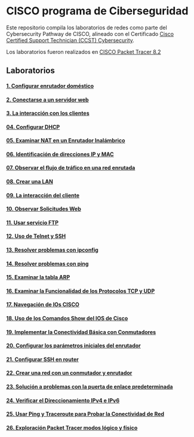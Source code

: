# CISCO programa de Ciberseguridad

Este repositorio compila los laboratorios de redes como parte del Cybersecurity Pathway de CISCO, alineado con el Certificado [Cisco Certified Support Technician (CCST) Cybersecurity](https://skillsforall.com/career-path/cybersecurity?userLang=es-XL).

Los laboratorios fueron realizados en [CISCO Packet Tracer 8.2](https://www.packettracernetwork.com/download/download-packet-tracer.html)

## Laboratorios
#### [1. Configurar enrutador doméstico](https://github.com/3tr4m/Redes_y_Ciberseguridad_CISCO/tree/master/01.%20Cofigurar%20red%20dom%C3%A9stica)
#### [2. Conectarse a un servidor web](https://github.com/m4rtt3/Redes_y_Ciberseguridad_CISCO/tree/master/02.%20Conectarse%20a%20un%20servidor%20web)
#### [3. La interacción con los clientes](https://github.com/m4rtt3/Redes_y_Ciberseguridad_CISCO/tree/master/03.%20Interacci%C3%B3n%20con%20clientes%20DNS%20y%20HTTP)
#### [04. Configurar DHCP](https://github.com/m4rtt3/Redes_y_Ciberseguridad_CISCO/tree/master/04.%20Configurar%20DHCP)
#### [05. Examinar NAT en un Enrutador Inalámbrico](https://github.com/m4rtt3/Redes_y_Ciberseguridad_CISCO/tree/master/05.%20Examinar%20NAT%20en%20un%20Enrutador%20Inal%C3%A1mbrico)
#### [06. Identificación de direcciones IP y MAC](https://github.com/m4rtt3/Redes_y_Ciberseguridad_CISCO/tree/master/06.%20Identificaci%C3%B3n%20de%20direcciones%20IP%20y%20MAC)
#### [07. Observar el flujo de tráfico en una red enrutada](https://github.com/m4rtt3/Redes_y_Ciberseguridad_CISCO/tree/master/07.%20Observar%20el%20flujo%20de%20tr%C3%A1fico%20en%20una%20red%20enrutada)
#### [08. Crear una LAN](https://github.com/m4rtt3/Redes_y_Ciberseguridad_CISCO/tree/master/08.%20Crear%20una%20LAN)
#### [09. La interacción del cliente](https://github.com/m4rtt3/Redes_y_Ciberseguridad_CISCO/tree/master/09.%20La%20interacci%C3%B3n%20del%20cliente)
#### [10. Observar Solicitudes Web](https://github.com/m4rtt3/Redes_y_Ciberseguridad_CISCO/tree/master/10.%20Observar%20Solicitudes%20Web)
#### [11. Usar servicio FTP](https://github.com/m4rtt3/Redes_y_Ciberseguridad_CISCO/tree/master/11.%20Usar%20servicio%20FTP)
#### [12. Uso de Telnet y SSH](https://github.com/m4rtt3/Redes_y_Ciberseguridad_CISCO/tree/master/12.%20Uso%20de%20Telnet%20y%20SSH)
#### [13. Resolver problemas con ipconfig](https://github.com/m4rtt3/Redes_y_Ciberseguridad_CISCO/tree/master/13.%20Resolver%20problemas%20con%20ipconfig)
#### [14. Resolver problemas con ping](https://github.com/m4rtt3/Redes_y_Ciberseguridad_CISCO/tree/master/14.%20Resolver%20problemas%20con%20ping)
#### [15. Examinar la tabla ARP](https://github.com/m4rtt3/Redes_y_Ciberseguridad_CISCO/tree/master/15.%20Examinar%20la%20tabla%20ARP)
#### [16. Examinar la Funcionalidad de los Protocolos TCP y UDP](https://github.com/m4rtt3/Redes_y_Ciberseguridad_CISCO/tree/master/16.%20Examinar%20la%20Funcionalidad%20de%20los%20Protocolos%20TCP%20y%20UDP)
#### [17. Navegación de IOs CISCO](https://github.com/m4rtt3/Redes_y_Ciberseguridad_CISCO/tree/master/17.%20Navegaci%C3%B3n%20de%20IOs%20CISCO)
#### [18. Uso de los Comandos Show del IOS de Cisco](https://github.com/m4rtt3/Redes_y_Ciberseguridad_CISCO/tree/master/18.%20Uso%20de%20los%20Comandos%20Show%20del%20IOS%20de%20Cisco)
#### [19. Implementar la Conectividad Básica con Conmutadores](https://github.com/m4rtt3/Redes_y_Ciberseguridad_CISCO/tree/master/19.%20Implementar%20la%20Conectividad%20B%C3%A1sica%20con%20Conmutadores)
#### [20. Configurar los parámetros iniciales del enrutador](https://github.com/m4rtt3/Redes_y_Ciberseguridad_CISCO/tree/master/20.%20Configurar%20los%20par%C3%A1metros%20iniciales%20del%20enrutador)
#### [21. Configurar SSH en router](https://github.com/m4rtt3/Redes_y_Ciberseguridad_CISCO/tree/master/21.%20Configurar%20SSH%20en%20router)
#### [22. Crear una red con un conmutador y enrutador](https://github.com/m4rtt3/Redes_y_Ciberseguridad_CISCO/tree/master/22.%20Crear%20una%20red%20con%20un%20conmutador%20y%20enrutador)
#### [23. Solución a problemas con la puerta de enlace predeterminada](https://github.com/m4rtt3/Redes_y_Ciberseguridad_CISCO/tree/master/23.%20Soluci%C3%B3n%20a%20problemas%20con%20la%20puerta%20de%20enlace%20predeterminada%5C)
#### [24. Verificar el Direccionamiento IPv4 e IPv6](https://github.com/m4rtt3/Redes_y_Ciberseguridad_CISCO/tree/master/24.%20Verificar%20el%20Direccionamiento%20IPv4%20e%20IPv6)
#### [25. Usar Ping y Traceroute para Probar la Conectividad de Red](https://github.com/m4rtt3/Redes_y_Ciberseguridad_CISCO/tree/master/25.%20Usar%20Ping%20y%20Traceroute%20para%20Probar%20la%20Conectividad%20de%20Red)
#### [26. Exploración Packet Tracer modos lógico y físico](https://github.com/m4rtt3/Redes_y_Ciberseguridad_CISCO/tree/master/26.%20Exploraci%C3%B3n%20Packet%20Tracer%20modos%20l%C3%B3gico%20y%20f%C3%ADsico)
